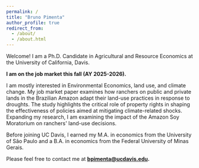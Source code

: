 ```yaml
---
permalink: /
title: "Bruno Pimenta"
author_profile: true
redirect_from: 
  - /about/
  - /about.html
---
```


Welcome! I am a Ph.D. Candidate in Agricultural and Resource Economics at the University of California, Davis.

**I am on the job market this fall (AY 2025-2026).**

I am mostly interested in Environmental Economics, land use, and climate change.  My job market paper examines how ranchers on public and private lands in the Brazilian Amazon adapt their land-use practices in response to droughts. The study highlights the critical role of property rights in shaping the effectiveness of policies aimed at mitigating climate-related shocks. Expanding my research, I am examining the impact of the Amazon Soy Moratorium on ranchers' land-use decisions. 


Before joining UC Davis, I earned my M.A. in economics from the University of São Paulo and a B.A. in economics from the Federal University of Minas Gerais.

Please feel free to contact me at **bpimenta@ucdavis.edu.**

